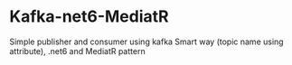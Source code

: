 # Kafka-net6-MediatR
Simple publisher and consumer using kafka Smart way (topic name using attribute), .net6 and MediatR pattern
